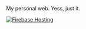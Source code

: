 My personal web. Yess, just it.

[![Firebase Hosting](https://github.com/9d4/me/actions/workflows/firebase-hosting-merge.yml/badge.svg)](https://github.com/9d4/me/actions/workflows/firebase-hosting-merge.yml)
